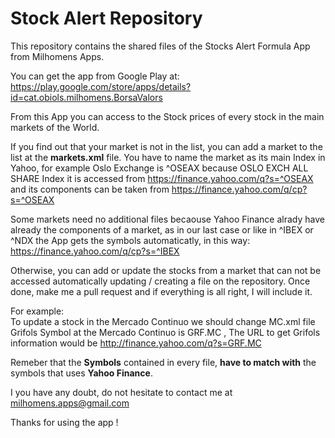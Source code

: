# Stock Alert Repository
This repository contains the shared files of the Stocks Alert Formula App from Milhomens Apps.

You can get the app from  Google Play at:
https://play.google.com/store/apps/details?id=cat.obiols.milhomens.BorsaValors

From this App you can access to the Stock prices of every stock in the main markets of the World.

If you find out that your market is not in the list, you can add a market to the list at the **markets.xml** file.
You have to name the market as its main Index in Yahoo, for example  Oslo Exchange is ^OSEAX because OSLO EXCH ALL SHARE Index it is accessed from https://finance.yahoo.com/q?s=^OSEAX  and its components can be taken from https://finance.yahoo.com/q/cp?s=^OSEAX


Some markets  need no additional files becaouse Yahoo Finance alrady have already the components of a market, as in our last case or like in  ^IBEX or ^NDX the App gets the symbols automaticatly, in this way:
        https://finance.yahoo.com/q/cp?s=^IBEX

Otherwise, you can add or update the stocks from a market that can not be accessed automatically updating / creating a file on the repository. Once done, make me a pull request and if everything is all right, I will include it.

For example:  
    To update a stock in the Mercado Continuo we should change MC.xml file
    Grifols Symbol at the Mercado Continuo is  GRF.MC , 
    The URL to get Grifols information would be  http://finance.yahoo.com/q?s=GRF.MC

Remeber that the  **Symbols** contained in every file, **have to match with** the symbols that uses **Yahoo Finance**.

I you have any doubt, do not hesitate to contact me at  milhomens.apps@gmail.com

Thanks for using the app !
        
